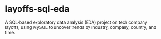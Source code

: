 # layoffs-sql-eda
A SQL-based exploratory data analysis (EDA) project on tech company layoffs, using MySQL to uncover trends by industry, company, country, and time.
